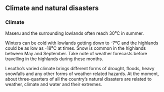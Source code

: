 ## Climate and natural disasters

### **Climate**

Maseru and the surrounding lowlands often reach 30⁰C in summer.

Winters can be cold with lowlands getting down to -7⁰C and the highlands could be as low as -18⁰C at times. Snow is common in the highlands between May and September. Take note of weather forecasts before travelling in the highlands during these months.

Lesotho’s varied climate brings different forms of drought, floods, heavy snowfalls and any other forms of weather-related hazards. At the moment, about three-quarters of all the country’s natural disasters are related to weather, climate and water and their extremes.